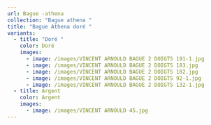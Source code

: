 ```yaml
---
url: Bague -athena
collection: "Bague athena "
title: "Bague Athena doré "
variants:
  - title: "Doré "
    color: Doré
    images:
      - image: /images/VINCENT ARNOULD BAGUE 2 DOIGTS 191-1.jpg
      - image: /images/VINCENT ARNOULD BAGUE 2 DOIGTS 183.jpg
      - image: /images/VINCENT ARNOULD BAGUE 2 DOIGTS 182.jpg
      - image: /images/VINCENT ARNOULD BAGUE 2 DOIGTS 92-1.jpg
      - image: /images/VINCENT ARNOULD BAGUE 2 DOIGTS 132-1.jpg
  - title: Argent
    color: Argent
    images:
      - image: /images/VINCENT ARNOULD 45.jpg
---
```

